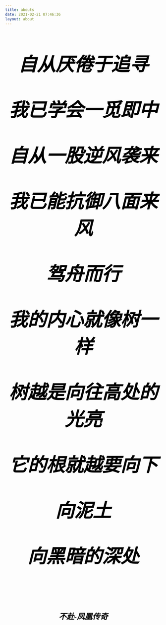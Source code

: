 ```yaml
---
title: abouts
date: 2021-02-21 07:46:36
layout: about
---
```


<iframe frameborder="no" border="0" marginwidth="0" marginheight="0" width=1 height=1 src="//music.163.com/outchain/player?type=2&id=1869929903&auto=1&height=32"></iframe>

<p align="center" style="font-weight:900;font-size:60px;color:#000000;font-family:Xingkai SC;font-style:italic;">自从厌倦于追寻</p>
<p align="center" style="font-weight:900;font-size:60px;color:#000000;font-family:Xingkai SC;font-style:italic;">我已学会一觅即中</p>
<p align="center" style="font-weight:900;font-size:60px;color:#000000;font-family:Xingkai SC;font-style:italic;">自从一股逆风袭来</p>
<p align="center" style="font-weight:900;font-size:60px;color:#000000;font-family:Xingkai SC;font-style:italic;">我已能抗御八面来风</p>
<p align="center" style="font-weight:900;font-size:60px;color:#000000;font-family:Xingkai SC;font-style:italic;">驾舟而行</p>
<p align="center" style="font-weight:900;font-size:60px;color:#000000;font-family:Xingkai SC;font-style:italic;">我的内心就像树一样</p>
<p align="center" style="font-weight:900;font-size:60px;color:#000000;font-family:Xingkai SC;font-style:italic;">树越是向往高处的光亮</p>
<p align="center" style="font-weight:900;font-size:60px;color:#000000;font-family:Xingkai SC;font-style:italic;">它的根就越要向下</p>
<p align="center" style="font-weight:900;font-size:60px;color:#000000;font-family:Xingkai SC;font-style:italic;">向泥土</p>
<p align="center" style="font-weight:900;font-size:60px;color:#000000;font-family:Xingkai SC;font-style:italic;">向黑暗的深处</p>

<br>
<br>
<br>

<p align="center" style="font-weight:bold;font-size:25px;color:#000000;font-family:Xingkai SC;font-style:italic;">不赴-凤凰传奇</p>

